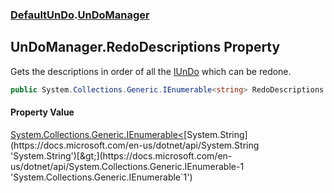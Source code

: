 ### [DefaultUnDo](./DefaultUnDo.md 'DefaultUnDo').[UnDoManager](./DefaultUnDo-UnDoManager.md 'DefaultUnDo.UnDoManager')
## UnDoManager.RedoDescriptions Property
Gets the descriptions in order of all the [IUnDo](./DefaultUnDo-IUnDo.md 'DefaultUnDo.IUnDo') which can be redone.  
```csharp
public System.Collections.Generic.IEnumerable<string> RedoDescriptions { get; }
```
#### Property Value
[System.Collections.Generic.IEnumerable&lt;](https://docs.microsoft.com/en-us/dotnet/api/System.Collections.Generic.IEnumerable-1 'System.Collections.Generic.IEnumerable`1')[System.String](https://docs.microsoft.com/en-us/dotnet/api/System.String 'System.String')[&gt;](https://docs.microsoft.com/en-us/dotnet/api/System.Collections.Generic.IEnumerable-1 'System.Collections.Generic.IEnumerable`1')  
